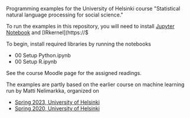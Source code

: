 Programming examples for the University of Helsinki course "Statistical natural language processing for social science."

To run the examples in this repository, you will need to install [Jupyter Notebook](https://jupyter.org/install) and [IRkernel](https://$

To begin, install required libraries by running the notebooks
* 00 Setup Python.ipynb
* 00 Setup R.ipynb

See the course Moodle page for the assigned readings.

The examples are partly based on the earlier course on machine learning run by Matti Nelimarkka, organized on
* [Spring 2023, University of Helsinki](https://opetus.mante.li/datascience/courses/spring-2023)
* [Spring 2020, University of Helsinki](https://opetus.mante.li/datascience/courses/spring-2020)
